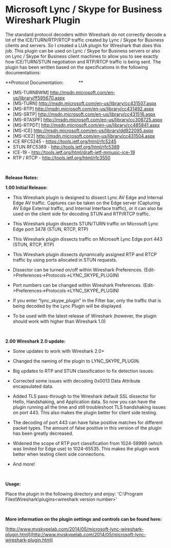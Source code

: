﻿Microsoft Lync / Skype for Business Wireshark Plugin
====================================================

            

The standard protocol decoders within Wireshark do not correctly decode a lot of the ICE/TURN/RTP/RTCP traffic created by Lync / Skype for Business clients and servers. So I created a LUA plugin for Wireshark that does this job. This plugin can be used on
 Lync / Skype for Business servers or also on Lync / Skype for Business client machines to allow you to see exactly how ICE/TURN/STUN negotiation and RTP/RTCP traffic is being sent. The plugin has been written based on the specifications in the following
 documentations:  


**Protocol Documentation:           
**


  *  [MS-TURNBWM] http://msdn.microsoft.com/en-us/library/ff595670.aspx 
  *  [MS-TURN] http://msdn.microsoft.com/en-us/library/cc431507.aspx 
  *  [MS-RTP] http://msdn.microsoft.com/en-us/library/cc431492.aspx 
  *  [MS-SRTP] http://msdn.microsoft.com/en-us/library/cc431516.aspx 
  *  [MS-RTASPF] http://msdn.microsoft.com/en-us/library/cc308725.aspx 
  *  [MS-RTPDT] http://msdn.microsoft.com/en-us/library/cc485841.aspx 
  *  [MS-ICE] http://msdn.microsoft.com/en-us/library/dd922095.aspx 
  *  [MS-ICE2] http://msdn.microsoft.com/en-us/library/cc431504.aspx 
  *  ICE RFC5245 - https://tools.ietf.org/html/rfc5245 
  *  STUN RFC5389 - http://tools.ietf.org/html/rfc5389 
  *  ICE-19 - http://tools.ietf.org/html/draft-ietf-mmusic-ice-19 
  *  RTP / RTCP - http://tools.ietf.org/html/rfc3550 

 


**Release Notes:**


**1.00 Initial Release:**


  *  This Wireshark plugin is designed to dissect Lync AV Edge and Internal Edge AV traffic. Captures can be taken on the Edge server (Capturing AV Edge External traffic, and Internal Interface traffic), or it can also be used on the client side for decoding
 STUN and RTP/RTCP traffic. 
  *  This Wireshark plugin dissects STUN/TURN traffic on Microsoft Lync Edge port 3478 (STUN, RTCP, RTP)

  *  This Wireshark plugin dissects traffic on Microsoft Lync Edge port 443 (STUN, RTCP, RTP)

  *  This Wireshark plugin dissects dynamically assigned RTP and RTCP traffic by using ports allocated in STUN requests.

  *  Dissector can be turned on/off within Wireshark Preferences. (Edit->Preferences->Protocols->LYNC_SKYPE_PLUGIN)

  *  Port numbers can be changed within Wireshark Preferences. (Edit->Preferences->Protocols->LYNC_SKYPE_PLUGIN)

  *  If you enter “lync_skype_plugin” in the Filter bar, only the traffic that is being decoded by the Lync Plugin will be displayed.

  *  To be used with the latest release of Wireshark (however, the plugin should work with higher than Wireshark 1.0)


 


**2.00 Wireshark 2.0 update:**


  *  Some updates to work with Wireshark 2.0+ 
  *  Changed the naming of the plugin to LYNC_SKYPE_PLUGIN. 
  *  Big updates to RTP and STUN classification to fix detection issues. 
  *  Corrected some issues with decoding 0x0013 Data Attribute encapsulated data. 
  *  Added TLS pass-through to the Wireshark default SSL dissector for Hello, Handshaking, and Application data. So now you can have the plugin running all the time and still troubleshoot TLS handshaking issues on port 443. This also makes the plugin better
 for client side testing. 
  *  The decoding of port 443 can have false positive matches for different packet types. The amount of false positive in this version of the plugin has been greatly decreased.

  *  Widened the scope of RTP port classification from 1024-59999 (which was limited for Edge use) to 1024-65535. This makes the plugin work better when testing client side connections.

  *  And more! 

 


**Usage:**


Place the plugin in the following directory and enjoy: 'C:\Program Files\Wireshark\plugins\<wireshark version number>\'


 


**More information on the plugin settings and controls can be found here:**


[http://www.myskypelab.com/2014/05/microsoft-lync-wireshark-plugin.html](http://www.myskypelab.com/2014/05/microsoft-lync-wireshark-plugin.html)


 






        
    
